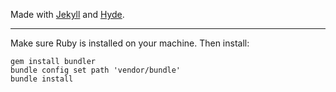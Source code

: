 Made with [Jekyll](http://jekyllrb.com) and [Hyde](https://github.com/poole/hyde).

---

Make sure Ruby is installed on your machine. Then install:

```
gem install bundler
bundle config set path 'vendor/bundle'
bundle install
```
